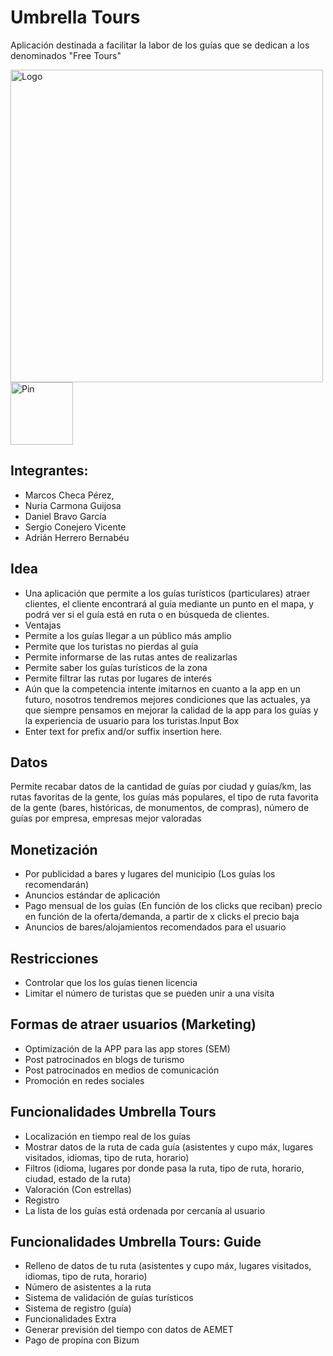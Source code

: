 # Umbrella Tours

Aplicación destinada a facilitar la labor de los guías que se dedican a los denominados "Free Tours"

<img src="https://github.com/MCheca/UmbrellaTours/blob/master/Recursos%20gr%C3%A1ficos/LOGO.png" width="500" alt="Logo">
<img src="https://github.com/MCheca/UmbrellaTours/blob/master/Recursos%20gr%C3%A1ficos/PIN.png" width="100" alt="Pin">

## Integrantes:
- Marcos Checa Pérez,
- Nuria Carmona Guijosa
- Daniel Bravo García
- Sergio Conejero Vicente
- Adrián Herrero Bernabéu

## Idea
- Una aplicación que permite a los guías turísticos (particulares) atraer clientes, el cliente encontrará al guía mediante un punto en el mapa, y podrá ver si el guía está en ruta o en búsqueda de clientes.
- Ventajas
- Permite a los guías llegar a un público más amplio
- Permite que los turistas no pierdas al guía
- Permite informarse de las rutas antes de realizarlas
- Permite saber los guías turísticos de la zona
- Permite filtrar las rutas por lugares de interés
- Aún que la competencia intente imitarnos en cuanto a la app en un futuro, nosotros tendremos mejores condiciones que las actuales, ya que siempre pensamos en mejorar la calidad de la app para los guías y la experiencia de usuario para los turistas.Input Box
- Enter text for prefix and/or suffix insertion here.

## Datos
Permite recabar datos de la cantidad de guías por ciudad y guías/km, las rutas favoritas de la gente, los guías más populares, el tipo de ruta favorita de la gente (bares, históricas, de monumentos, de compras), número de guías por empresa, empresas mejor valoradas


## Monetización
- Por publicidad a bares y lugares del municipio (Los guías los recomendarán)
- Anuncios estándar de aplicación
- Pago mensual de los guías (En función de los clicks que reciban) precio en función de la oferta/demanda, a partir de x clicks el precio baja
- Anuncios de bares/alojamientos recomendados para el usuario 


## Restricciones
- Controlar que los los guías tienen licencia
- Limitar el número de turistas que se pueden unir a una visita




## Formas de atraer usuarios (Marketing)
- Optimización de la APP para las app stores (SEM)
- Post patrocinados en blogs de turismo
- Post patrocinados en medios de comunicación
- Promoción en redes sociales


## Funcionalidades Umbrella Tours
- Localización en tiempo real de los guías
- Mostrar datos de la ruta de cada guía (asistentes y cupo máx, lugares visitados, idiomas, tipo de ruta, horario)
- Filtros (idioma, lugares por donde pasa la ruta, tipo de ruta, horario, ciudad, estado de la ruta)
- Valoración (Con estrellas)  
- Registro
- La lista de los guías está ordenada por cercanía al usuario

## Funcionalidades Umbrella Tours: Guide
- Relleno de datos de tu ruta (asistentes y cupo máx, lugares visitados, idiomas, tipo de ruta, horario)
- Número de asistentes a la ruta
- Sistema de validación de guías turísticos
- Sistema de registro (guía)
- Funcionalidades Extra
- Generar previsión del tiempo con datos de AEMET
- Pago de propina con Bizum



